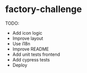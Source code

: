 # factory-challenge

TODO:

- Add icon logic
- Improve layout
- Use i18n
- Improve README
- Add unit tests frontend
- Add cypress tests
- Deploy
